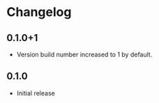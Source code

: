 # Changelog

## 0.1.0+1

* Version build number increased to 1 by default.

## 0.1.0

* Initial release